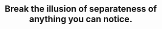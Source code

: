 ---
title: Break the illusion of separateness of anything you can notice.
tags: mindfulness waking-up nondual
consciousness: true
order: 6
selfbreak: true
selfbreakorder: 7
competitiveness: true
competitivenessorder: 2
competitivenessquadrant: Thinking
---